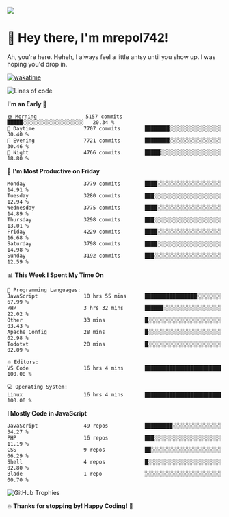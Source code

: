 ![](https://media.tenor.com/FUEC3dPyVhEAAAAM/welcome-back-minions.gif)

# 👋 Hey there, I'm mrepol742!
Ah, you're here. Heheh, 
I always feel a little antsy until you show up. I was hoping you'd drop in.

[![wakatime](https://wakatime.com/badge/user/8ad4afa2-1a56-40d1-a949-4663473915b6.svg)](https://wakatime.com/@mrepol742)

<!--START_SECTION:mrepol742-->
![Lines of code](https://img.shields.io/badge/From%20Hello%20World%20I%27ve%20Written-20.4%20million%20lines%20of%20code-blue)

**I'm an Early 🐤** 

```text
🌞 Morning                5157 commits        █████░░░░░░░░░░░░░░░░░░░░   20.34 % 
🌆 Daytime                7707 commits        ████████░░░░░░░░░░░░░░░░░   30.40 % 
🌃 Evening                7721 commits        ████████░░░░░░░░░░░░░░░░░   30.46 % 
🌙 Night                  4766 commits        █████░░░░░░░░░░░░░░░░░░░░   18.80 % 
```
📅 **I'm Most Productive on Friday** 

```text
Monday                   3779 commits        ████░░░░░░░░░░░░░░░░░░░░░   14.91 % 
Tuesday                  3280 commits        ███░░░░░░░░░░░░░░░░░░░░░░   12.94 % 
Wednesday                3775 commits        ████░░░░░░░░░░░░░░░░░░░░░   14.89 % 
Thursday                 3298 commits        ███░░░░░░░░░░░░░░░░░░░░░░   13.01 % 
Friday                   4229 commits        ████░░░░░░░░░░░░░░░░░░░░░   16.68 % 
Saturday                 3798 commits        ████░░░░░░░░░░░░░░░░░░░░░   14.98 % 
Sunday                   3192 commits        ███░░░░░░░░░░░░░░░░░░░░░░   12.59 % 
```


📊 **This Week I Spent My Time On** 

```text
💬 Programming Languages: 
JavaScript               10 hrs 55 mins      █████████████████░░░░░░░░   67.99 % 
PHP                      3 hrs 32 mins       ██████░░░░░░░░░░░░░░░░░░░   22.02 % 
Other                    33 mins             █░░░░░░░░░░░░░░░░░░░░░░░░   03.43 % 
Apache Config            28 mins             █░░░░░░░░░░░░░░░░░░░░░░░░   02.98 % 
Todotxt                  20 mins             █░░░░░░░░░░░░░░░░░░░░░░░░   02.09 % 

🔥 Editors: 
VS Code                  16 hrs 4 mins       █████████████████████████   100.00 % 

💻 Operating System: 
Linux                    16 hrs 4 mins       █████████████████████████   100.00 % 
```

**I Mostly Code in JavaScript** 

```text
JavaScript               49 repos            █████████░░░░░░░░░░░░░░░░   34.27 % 
PHP                      16 repos            ███░░░░░░░░░░░░░░░░░░░░░░   11.19 % 
CSS                      9 repos             ██░░░░░░░░░░░░░░░░░░░░░░░   06.29 % 
Shell                    4 repos             █░░░░░░░░░░░░░░░░░░░░░░░░   02.80 % 
Blade                    1 repo              ░░░░░░░░░░░░░░░░░░░░░░░░░   00.70 % 
```




<!--END_SECTION:mrepol742-->

![GitHub Trophies](https://github-profile-trophy.vercel.app/?username=mrepol742&theme=dracula)

🔥 **Thanks for stopping by! Happy Coding!** 🚀
